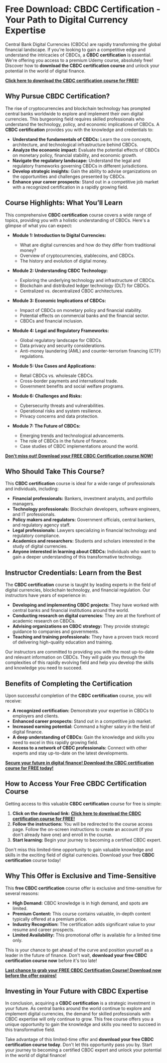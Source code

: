# Free Download: CBDC Certification - Your Path to Digital Currency Expertise

Central Bank Digital Currencies (CBDCs) are rapidly transforming the global financial landscape. If you're looking to gain a competitive edge and understand the intricacies of CBDCs, a **CBDC certification** is essential. We're offering you access to a premium Udemy course, absolutely free! Discover how to **download the CBDC certification course** and unlock your potential in the world of digital finance.

[**Click here to download the CBDC certification course for FREE!**](https://udemywork.com/cbdc-certification)

## Why Pursue CBDC Certification?

The rise of cryptocurrencies and blockchain technology has prompted central banks worldwide to explore and implement their own digital currencies. This burgeoning field requires skilled professionals who understand the technology, policy, and economic implications of CBDCs. A **CBDC certification** provides you with the knowledge and credentials to:

*   **Understand the fundamentals of CBDCs:** Learn the core concepts, architecture, and technological infrastructure behind CBDCs.
*   **Analyze the economic impact:** Evaluate the potential effects of CBDCs on monetary policy, financial stability, and economic growth.
*   **Navigate the regulatory landscape:** Understand the legal and regulatory frameworks governing CBDCs in different jurisdictions.
*   **Develop strategic insights:** Gain the ability to advise organizations on the opportunities and challenges presented by CBDCs.
*   **Enhance your career prospects:** Stand out in a competitive job market with a recognized certification in a rapidly growing field.

## Course Highlights: What You’ll Learn

This comprehensive **CBDC certification** course covers a wide range of topics, providing you with a holistic understanding of CBDCs. Here's a glimpse of what you can expect:

*   **Module 1: Introduction to Digital Currencies:**
    *   What are digital currencies and how do they differ from traditional money?
    *   Overview of cryptocurrencies, stablecoins, and CBDCs.
    *   The history and evolution of digital money.

*   **Module 2: Understanding CBDC Technology:**
    *   Exploring the underlying technology and infrastructure of CBDCs.
    *   Blockchain and distributed ledger technology (DLT) for CBDCs.
    *   Centralized vs. decentralized CBDC architectures.

*   **Module 3: Economic Implications of CBDCs:**
    *   Impact of CBDCs on monetary policy and financial stability.
    *   Potential effects on commercial banks and the financial sector.
    *   CBDCs and financial inclusion.

*   **Module 4: Legal and Regulatory Frameworks:**
    *   Global regulatory landscape for CBDCs.
    *   Data privacy and security considerations.
    *   Anti-money laundering (AML) and counter-terrorism financing (CTF) regulations.

*   **Module 5: Use Cases and Applications:**
    *   Retail CBDCs vs. wholesale CBDCs.
    *   Cross-border payments and international trade.
    *   Government benefits and social welfare programs.

*   **Module 6: Challenges and Risks:**
    *   Cybersecurity threats and vulnerabilities.
    *   Operational risks and system resilience.
    *   Privacy concerns and data protection.

*   **Module 7: The Future of CBDCs:**
    *   Emerging trends and technological advancements.
    *   The role of CBDCs in the future of finance.
    *   Case studies of CBDC implementations around the world.

[**Don't miss out! Download your FREE CBDC Certification course NOW!**](https://udemywork.com/cbdc-certification)

## Who Should Take This Course?

This **CBDC certification** course is ideal for a wide range of professionals and individuals, including:

*   **Financial professionals:** Bankers, investment analysts, and portfolio managers.
*   **Technology professionals:** Blockchain developers, software engineers, and IT professionals.
*   **Policy makers and regulators:** Government officials, central bankers, and regulatory agency staff.
*   **Legal professionals:** Lawyers specializing in financial technology and regulatory compliance.
*   **Academics and researchers:** Students and scholars interested in the study of digital currencies.
*   **Anyone interested in learning about CBDCs:** Individuals who want to gain a deeper understanding of this transformative technology.

## Instructor Credentials: Learn from the Best

The **CBDC certification** course is taught by leading experts in the field of digital currencies, blockchain technology, and financial regulation. Our instructors have years of experience in:

*   **Developing and implementing CBDC projects:** They have worked with central banks and financial institutions around the world.
*   **Conducting research on digital currencies:** They are at the forefront of academic research on CBDCs.
*   **Advising organizations on CBDC strategy:** They provide strategic guidance to companies and governments.
*   **Teaching and training professionals:** They have a proven track record of delivering high-quality education and training.

Our instructors are committed to providing you with the most up-to-date and relevant information on CBDCs. They will guide you through the complexities of this rapidly evolving field and help you develop the skills and knowledge you need to succeed.

## Benefits of Completing the Certification

Upon successful completion of the **CBDC certification** course, you will receive:

*   **A recognized certification:** Demonstrate your expertise in CBDCs to employers and clients.
*   **Enhanced career prospects:** Stand out in a competitive job market.
*   **Increased earning potential:** Command a higher salary in the field of digital finance.
*   **A deep understanding of CBDCs:** Gain the knowledge and skills you need to excel in this rapidly growing field.
*   **Access to a network of CBDC professionals:** Connect with other experts and stay up-to-date on the latest developments.

[**Secure your future in digital finance! Download the CBDC certification course for FREE today!**](https://udemywork.com/cbdc-certification)

## How to Access Your Free CBDC Certification Course

Getting access to this valuable **CBDC certification** course for free is simple:

1.  **Click on the download link:** [**Click here to download the CBDC certification course for FREE!**](https://udemywork.com/cbdc-certification)
2.  **Follow the instructions:** You will be redirected to the course access page. Follow the on-screen instructions to create an account (if you don't already have one) and enroll in the course.
3.  **Start learning:** Begin your journey to becoming a certified CBDC expert.

Don't miss this limited-time opportunity to gain valuable knowledge and skills in the exciting field of digital currencies. Download your free **CBDC certification** course today!

## Why This Offer is Exclusive and Time-Sensitive

This **free CBDC certification** course offer is exclusive and time-sensitive for several reasons:

*   **High Demand:** CBDC knowledge is in high demand, and spots are limited.
*   **Premium Content:** This course contains valuable, in-depth content typically offered at a premium price.
*   **Industry Recognition:** The certification adds significant value to your resume and career prospects.
*   **Limited Availability:** This promotional offer is available for a limited time only.

This is your chance to get ahead of the curve and position yourself as a leader in the future of finance. Don't wait, **download your free CBDC certification course now** before it's too late!

[**Last chance to grab your FREE CBDC Certification Course! Download now before the offer expires!**](https://udemywork.com/cbdc-certification)

## Investing in Your Future with CBDC Expertise

In conclusion, acquiring a **CBDC certification** is a strategic investment in your future. As central banks around the world continue to explore and implement digital currencies, the demand for skilled professionals with CBDC expertise will only continue to grow. This free course offers you a unique opportunity to gain the knowledge and skills you need to succeed in this transformative field.

Take advantage of this limited-time offer and **download your free CBDC certification course today**. Don't let this opportunity pass you by. Start your journey to becoming a certified CBDC expert and unlock your potential in the world of digital finance!
